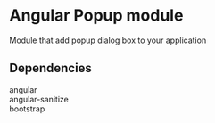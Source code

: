 # Angular Popup module #

Module that add popup dialog box to your application

## Dependencies ##

angular <br>
angular-sanitize <br>
bootstrap